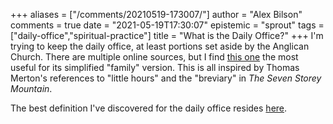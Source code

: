 +++
aliases = ["/comments/20210519-173007/"]
author = "Alex Bilson"
comments = true
date = "2021-05-19T17:30:07"
epistemic = "sprout"
tags = ["daily-office","spiritual-practice"]
title = "What is the Daily Office?"
+++
I'm trying to keep the daily office, at least portions set aside by the Anglican Church. There are multiple online sources, but I find [this one](https://www.dailyoffice2019.com/family/) the most useful for its simplified "family" version. This is all inspired by Thomas Merton's references to "little hours" and the "breviary" in _The Seven Storey Mountain_.

The best definition I've discovered for the daily office resides [here](https://www.anglicanbreviary.net/the-divine-office).


